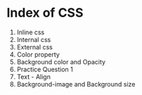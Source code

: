 # Index of CSS

1. Inline css
2. Internal css
3. External css
4. Color property
5. Background color and Opacity
6. Practice Question 1
7. Text - Align
8. Background-image and Background size